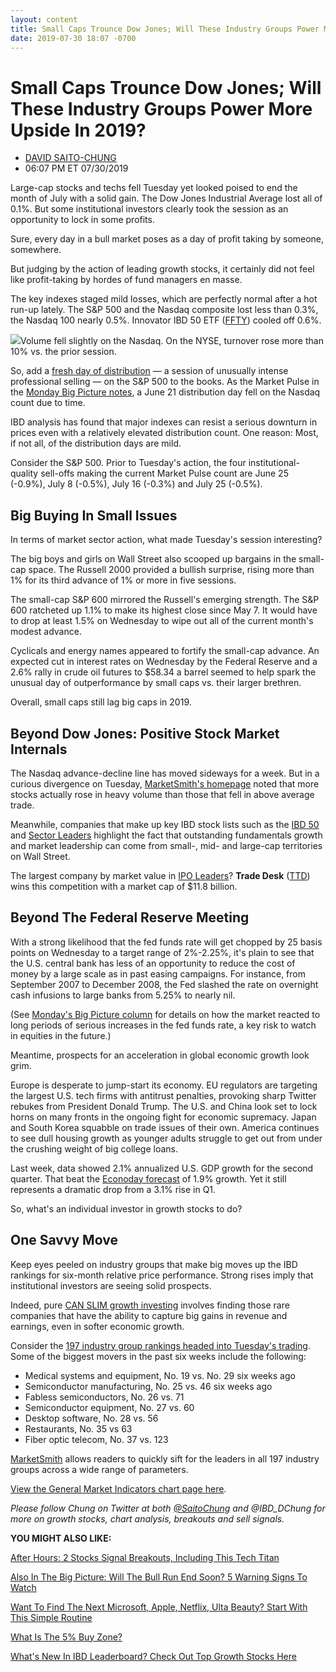```yaml
---
layout: content
title: Small Caps Trounce Dow Jones; Will These Industry Groups Power More Upside In 2019?
date: 2019-07-30 18:07 -0700
---
```



Small Caps Trounce Dow Jones; Will These Industry Groups Power More Upside In 2019?
====================================================================================




* [DAVID SAITO-CHUNG](https://www.investors.com/author/chungd/ "Posts by DAVID SAITO-CHUNG")
* 06:07 PM ET 07/30/2019




Large-cap stocks and techs fell Tuesday yet looked poised to end the month of July with a solid gain. The Dow Jones Industrial Average lost all of 0.1%. But some institutional investors clearly took the session as an opportunity to lock in some profits.




Sure, every day in a bull market poses as a day of profit taking by someone, somewhere.


But judging by the action of leading growth stocks, it certainly did not feel like profit-taking by hordes of fund managers en masse.


The key indexes staged mild losses, which are perfectly normal after a hot run-up lately. The S&P 500 and the Nasdaq composite lost less than 0.3%, the Nasdaq 100 nearly 0.5%. Innovator IBD 50 ETF ([FFTY](https://research.investors.com/quote.aspx?symbol=FFTY)) cooled off 0.6%.


![](https://www.investors.com/wp-content/uploads/2019/07/MP_5x3_073019-219x300.jpg)Volume fell slightly on the Nasdaq. On the NYSE, turnover rose more than 10% vs. the prior session.


So, add a [fresh day of distribution](https://www.investors.com/how-to-invest/investors-corner/how-do-you-spot-a-major-market-top-easy-look-for-heavy-distribution/) — a session of unusually intense professional selling — on the S&P 500 to the books. As the Market Pulse in the [Monday Big Picture notes](https://www.investors.com/market-trend/the-big-picture/nasdaq-leads-drop-but-this-yet-to-happen-in-july-5-warning-signs-to-watch-right-now/), a June 21 distribution day fell on the Nasdaq count due to time.


IBD analysis has found that major indexes can resist a serious downturn in prices even with a relatively elevated distribution count. One reason: Most, if not all, of the distribution days are mild.


Consider the S&P 500. Prior to Tuesday's action, the four institutional-quality sell-offs making the current Market Pulse count are June 25 (-0.9%), July 8 (-0.5%), July 16 (-0.3%) and July 25 (-0.5%).


Big Buying In Small Issues
--------------------------


In terms of market sector action, what made Tuesday's session interesting?


The big boys and girls on Wall Street also scooped up bargains in the small-cap space. The Russell 2000 provided a bullish surprise, rising more than 1% for its third advance of 1% or more in five sessions.


The small-cap S&P 600 mirrored the Russell's emerging strength. The S&P 600 ratcheted up 1.1% to make its highest close since May 7. It would have to drop at least 1.5% on Wednesday to wipe out all of the current month's modest advance.


Cyclicals and energy names appeared to fortify the small-cap advance. An expected cut in interest rates on Wednesday by the Federal Reserve and a 2.6% rally in crude oil futures to $58.34 a barrel seemed to help spark the unusual day of outperformance by small caps vs. their larger brethren.


Overall, small caps still lag big caps in 2019.


Beyond Dow Jones: Positive Stock Market Internals
-------------------------------------------------


The Nasdaq advance-decline line has moved sideways for a week. But in a curious divergence on Tuesday, [MarketSmith's homepage](https://www.investors.com/product/marketsmith/?artProdLink=MarketSmith) noted that more stocks actually rose in heavy volume than those that fell in above average trade.


Meanwhile, companies that make up key IBD stock lists such as the [IBD 50](https://research.investors.com/stock-lists/ibd-50/) and [Sector Leaders](https://research.investors.com/stock-lists/sector-leaders) highlight the fact that outstanding fundamentals growth and market leadership can come from small-, mid- and large-cap territories on Wall Street.



The largest company by market value in [IPO Leaders](https://research.investors.com/stock-lists/ipo-leaders/)? **Trade Desk** ([TTD](https://research.investors.com/quote.aspx?symbol=TTD)) wins this competition with a market cap of $11.8 billion.


Beyond The Federal Reserve Meeting
----------------------------------


With a strong likelihood that the fed funds rate will get chopped by 25 basis points on Wednesday to a target range of 2%-2.25%, it's plain to see that the U.S. central bank has less of an opportunity to reduce the cost of money by a large scale as in past easing campaigns. For instance, from September 2007 to December 2008, the Fed slashed the rate on overnight cash infusions to large banks from 5.25% to nearly nil.


(See [Monday's Big Picture column](https://www.investors.com/market-trend/the-big-picture/nasdaq-leads-drop-but-this-yet-to-happen-in-july-5-warning-signs-to-watch-right-now/) for details on how the market reacted to long periods of serious increases in the fed funds rate, a key risk to watch in equities in the future.)


Meantime, prospects for an acceleration in global economic growth look grim.


Europe is desperate to jump-start its economy. EU regulators are targeting the largest U.S. tech firms with antitrust penalties, provoking sharp Twitter rebukes from President Donald Trump. The U.S. and China look set to lock horns on many fronts in the ongoing fight for economic supremacy. Japan and South Korea squabble on trade issues of their own. America continues to see dull housing growth as younger adults struggle to get out from under the crushing weight of big college loans.


Last week, data showed 2.1% annualized U.S. GDP growth for the second quarter. That beat the [Econoday forecast](https://research.investors.com/economic-calendar/) of 1.9% growth. Yet it still represents a dramatic drop from a 3.1% rise in Q1.


So, what's an individual investor in growth stocks to do?


One Savvy Move
--------------


Keep eyes peeled on industry groups that make big moves up the IBD rankings for six-month relative price performance. Strong rises imply that institutional investors are seeing solid prospects.


Indeed, pure [CAN SLIM growth investing](https://www.investors.com/ibd-university/can-slim/) involves finding those rare companies that have the ability to capture big gains in revenue and earnings, even in softer economic growth.


Consider the [197 industry group rankings headed into Tuesday's trading](https://www.investors.com/data-tables/industry-group-rankings-jul-29-2019/). Some of the biggest movers in the past six weeks include the following:


* Medical systems and equipment, No. 19 vs. No. 29 six weeks ago
* Semiconductor manufacturing, No. 25 vs. 46 six weeks ago
* Fabless semiconductors, No. 26 vs. 71
* Semiconductor equipment, No. 27 vs. 60
* Desktop software, No. 28 vs. 56
* Restaurants, No. 35 vs 63
* Fiber optic telecom, No. 37 vs. 123


[MarketSmith](https://shop.investors.com/offer/splashresponsive.aspx?id=ms-3weeks) allows readers to quickly sift for the leaders in all 197 industry groups across a wide range of parameters.


[View the General Market Indicators chart page here](https://www.investors.com/wp-content/uploads/2019/07/IBD3007152454GMI2.pdf).


*Please follow Chung on Twitter at both [@SaitoChung](https://twitter.com/SaitoChung) and @IBD\_DChung for more on growth stocks, chart analysis, breakouts and sell signals.*


**YOU MIGHT ALSO LIKE:**


[After Hours: 2 Stocks Signal Breakouts, Including This Tech Titan](https://www.investors.com/market-trend/stock-market-today/dow-jones-futures-apple-stock-amd-stock-market-rally-fed-rate-cut/)


[Also In The Big Picture: Will The Bull Run End Soon? 5 Warning Signs To Watch](https://www.investors.com/market-trend/the-big-picture/nasdaq-leads-drop-but-this-yet-to-happen-in-july-5-warning-signs-to-watch-right-now/) 


[Want To Find The Next Microsoft, Apple, Netflix, Ulta Beauty? Start With This Simple Routine](https://www.investors.com/research/how-to-invest-in-the-stock-market-start-with-a-simple-routine/)


[What Is The 5% Buy Zone?](https://www.investors.com/how-to-invest/investors-corner/nvidia-buy-range/)


[What's New In IBD Leaderboard? Check Out Top Growth Stocks Here](https://www.investors.com/product/leaderboard/?artProdLink=Leaderboard)




